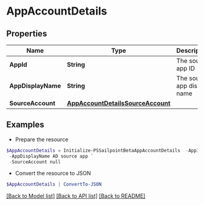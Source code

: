 # AppAccountDetails
## Properties

Name | Type | Description | Notes
------------ | ------------- | ------------- | -------------
**AppId** | **String** | The source app ID | [optional] 
**AppDisplayName** | **String** | The source app display name | [optional] 
**SourceAccount** | [**AppAccountDetailsSourceAccount**](AppAccountDetailsSourceAccount.md) |  | [optional] 

## Examples

- Prepare the resource
```powershell
$AppAccountDetails = Initialize-PSSailpointBetaAppAccountDetails  -AppId fbf4f72280304f1a8bc808fc2a3bcf7b `
 -AppDisplayName AD source app `
 -SourceAccount null
```

- Convert the resource to JSON
```powershell
$AppAccountDetails | ConvertTo-JSON
```

[[Back to Model list]](../README.md#documentation-for-models) [[Back to API list]](../README.md#documentation-for-api-endpoints) [[Back to README]](../README.md)

